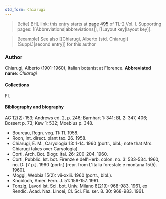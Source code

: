 ```yaml
---
std_form: Chiarugi
---
```


> [!cite] BHL link: this entry starts at [page 495](https://www.biodiversitylibrary.org/page/33120626) of TL-2 Vol. I.
> Supporting pages: [[Abbreviations|abbreviations]], [[Layout key|layout key]].

> [!example] See also [[Chiarugi, Alberto {std. Chiarugi} (Suppl.)|second entry]] for this author

### Author

Chiarugi, Alberto (1901-1960), Italian botanist at Florence. 
**Abbreviated name**: *Chiarugi*

#### Collections

FI.

#### Bibliography and biography

AG 12(2): 153; Andrews ed. 2, p. 246; Barnhart 1: 341; BL 2: 347, 406; Bossert p. 73; Kew 1: 532; Moebius p. 348.
- Boureau, Regn. veg. 11: 11. 1958.
- Roon, Int. direct. plant tax. 26. 1958.
- Chiarugi, E. M., Caryologia 13: 1-14. 1960 (portr., bibl.; note that Mrs. Chiarugi takes over Caryologia).
- Corti, Arch. Bot. Biogr. Ital. 26: 200-204. 1960.
- Corti, Pubblic. Ist. bot. Firenze e dell'Herb. colon. no. 3: 533-534. 1960, no. D: \[7 p.\]. 1960 (portr.) \[repr. from L'Italia forestale e montana 15(5). 1960\].
- Moggi, Webbia 15(2): vii-xxiii. 1960 (portr., bibl.).
- Knobloch, Amer. Fern. J. 51: 156-157. 1961.
- Tonzig, Lavori Ist. Sci. bot. Univ. Milano 8(219): 968-983. 1961, ex Rendic. Acad. Naz. Lincei, Cl. Sci. Fis. ser. 8. 30: 968-983. 1961.

